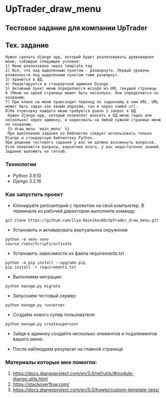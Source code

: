 # UpTrader_draw_menu

## Тестовое задание для компании UpTrader

## Тех. задание

```
Нужно сделать django app, который будет реализовывать древовидное меню, соблюдая следующие условия:
1) Меню реализовано через template tag
2) Все, что над выделенным пунктом - развернуто. Первый уровень вложенности под выделенным пунктом тоже развернут.
3) Хранится в БД.
4) Редактируется в стандартной админке Django
5) Активный пункт меню определяется исходя из URL текущей страницы
6 )Меню на одной странице может быть несколько. Они определяются по названию.
7) При клике на меню происходит переход по заданному в нем URL. URL может быть задан как явным образом, так и через named url.
8)На отрисовку каждого меню требуется ровно 1 запрос к БД
 Нужен django-app, который позволяет вносить в БД меню (одно или несколько) через админку, и нарисовать на любой нужной странице меню по названию.
 {% draw_menu 'main_menu' %}
 При выполнении задания из библиотек следует использовать только Django и стандартную библиотеку Python.
При решении тестового задания у вас не должно возникнуть вопросов. Если появляются вопросы, вероятнее всего, у вас недостаточно знаний.
Задание выложить на гитхаб.
```

### Технологии
- Python 3.9.10
- Django 3.2.16

### Как запустить проект

- Клонируйте репозиторий с проектом на свой компьютер. В терминале из рабочей директории выполните команду:

```
git clone https://github.com/Ilya-Reznikov60/UpTrader_draw_menu.git
```

- Установить и активировать виртуальное окружение

```
python -m venv venv
source /venv/Scripts/activate
```

- Установить зависимости из файла requirements.txt

```
python -m pip install --upgrade pip
pip install -r requirements.txt
```

- Выполняем миграции:

```
python manage.py migrate
```

- Запускаем тестовый сервер:

```
python manage.py runserver
```

- Создаём нового супер пользователя:

```
python manage.py createsuperuser
```

- Зайдя в админку создайте несколько элементов и подэлементов вашего меню

- После наблюдаем результат на главной странице

### Материалы которые мне помогли:

1. https://docs.djangoproject.com/en/5.0/ref/utils/#module-django.utils.html
2. https://stackoverflow.com/
3. https://docs.djangoproject.com/en/5.0/howto/custom-template-tags/
